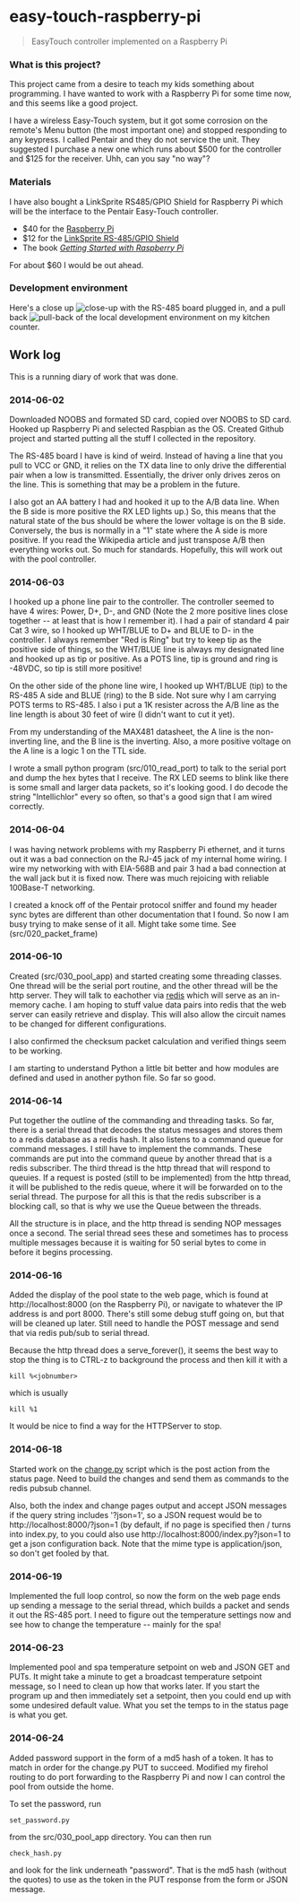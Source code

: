 # easy-touch-raspberry-pi

> EasyTouch controller implemented on a Raspberry Pi

### What is this project?

This project came from a desire to teach my kids something about programming.  I have wanted to work with a Raspberry Pi for some time now, and this seems like a good project.  

I have a wireless Easy-Touch system, but it got some corrosion on the remote's Menu button (the most important one) and stopped responding to any keypress. I called Pentair and they do not service the unit. They suggested I purchase a new one which runs about $500 for the controller and $125 for the receiver. Uhh, can you say "no way"?

### Materials

I have also bought a LinkSprite RS485/GPIO Shield for Raspberry Pi which will be the interface to the Pentair Easy-Touch controller.

* $40 for the [Raspberry Pi](https://www.sparkfun.com/products/11546)
* $12 for the [LinkSprite RS-485/GPIO Shield](https://www.sparkfun.com/products/12826)
* The book [*Getting Started with Raspberry Pi* ](http://www.amazon.com/Getting-Started-Raspberry-Pi-Make/dp/1449344216/ref=sr_1_1?ie=UTF8&qid=1401780695&sr=8-1&keywords=getting+started+with+raspberry+pi)

For about $60 I would be out ahead.

### Development environment

Here's a close up ![close-up](images/pi-close.jpg) with the RS-485 board plugged in, and a pull back ![pull-back](images/pi-all.jpg) of the local development environment on my kitchen counter.

## Work log

This is a running diary of work that was done.

### 2014-06-02

Downloaded NOOBS and formated SD card, copied over NOOBS to SD card. Hooked up Raspberry Pi and selected Raspbian as the OS. Created Github project and started putting all the stuff I collected in the repository.

The RS-485 board I have is kind of weird. Instead of having a line that you pull to VCC or GND, it relies on the TX data line to only drive the differential pair when a low is transmitted. Essentially, the driver only drives zeros on the line. This is something that may be a problem in the future.

I also got an AA battery I had and hooked it up to the A/B data line. When the B side is more positive the RX LED lights up.) So, this means that the natural state of the bus should be where the lower voltage is on the B side. Conversely, the bus is normally in a "1" state where the A side is more positive. If you read the Wikipedia article and just transpose A/B then everything works out. So much for standards.  Hopefully, this will work out with the pool controller.

### 2014-06-03

I hooked up a phone line pair to the controller. The controller seemed to have 4 wires: Power, D+, D-, and GND (Note the 2 more positive lines close together -- at least that is how I remember it).  I had a pair of standard 4 pair Cat 3 wire, so I hooked up WHT/BLUE to D+ and BLUE to D- in the controller. I always remember "Red is Ring" but try to keep tip as the positive side of things, so the WHT/BLUE line is always my designated line and hooked up as tip or positive. As a POTS line, tip is ground and ring is -48VDC, so tip is still more positive!

On the other side of the phone line wire, I hooked up WHT/BLUE (tip) to the RS-485 A side and BLUE (ring) to the B side. Not sure why I am carrying POTS terms to RS-485. I also i put a 1K resister across the A/B line as the line length is about 30 feet of wire (I didn't want to cut it yet).

From my understanding of the MAX481 datasheet, the A line is the non-inverting line, and the B line is the inverting. Also, a more positive voltage on the A line is a logic 1 on the TTL side.

I wrote a small python program (src/010_read_port) to talk to the serial port and dump the hex bytes that I receive. The RX LED seems to blink like there is some small and larger data packets, so it's looking good.  I do decode the string "Intellichlor" every so often, so that's a good sign that I am wired
correctly.

### 2014-06-04

I was having network problems with my Raspberry Pi ethernet, and it turns out it was a bad connection on the RJ-45 jack of my internal home wiring.  I wire my networking with with EIA-568B and pair 3 had a bad connection at the wall jack but it is fixed now. There was much rejoicing with reliable 100Base-T networking.

I created a knock off of the Pentair protocol sniffer and found my header sync bytes are different than other documentation that I found. So now I am busy trying to make sense of it all. Might take some time. See (src/020_packet_frame)

### 2014-06-10

Created (src/030_pool_app) and started creating some threading classes. One thread will be the serial port routine, and the other thread will be the http server.  They will talk to eachother via [redis](http://redis.io) which will serve as an in-memory cache. I am hoping to stuff value data pairs into redis that the web server can easily retrieve and display. This will also allow the circuit names to be changed for different configurations.

I also confirmed the checksum packet calculation and verified things seem to be working.

I am starting to understand Python a little bit better and how modules are defined and used in another python file. So far so good.

### 2014-06-14

Put together the outline of the commanding and threading tasks. So far, there is a serial thread that decodes the status messages and stores them to a redis database as a redis hash. It also listens to a command queue for command messages. I still have to implement the commands.  These commands are put into the command queue by another thread that is a redis subscriber. The third thread is the http thread that will respond to queuies. If a request is posted (still to be implemented) from the http thread, it will be published to the redis queue, where it will be forwarded on to the serial thread.  The purpose for all this is that the redis subscriber is a blocking call, so that is why we use the Queue between the threads.

All the structure is in place, and the http thread is sending NOP messages once a second. The serial thread sees these and sometimes has to process multiple messages because it is waiting for 50 serial bytes to come in before it begins processing.

### 2014-06-16

Added the display of the pool state to the web page, which is found at http://localhost:8000 (on the Raspberry Pi), or navigate to whatever the IP address is and port 8000. There's still some debug stuff going on, but that will be cleaned up later. Still need to handle the POST message and send that via redis pub/sub to serial thread.

Because the http thread does a serve_forever(), it seems the best way to stop the thing is to CTRL-z to background the process and then kill it with a 

    kill %<jobnumber>

which is usually 

    kill %1

It would be nice to find a way for the HTTPServer to stop.

### 2014-06-18

Started work on the [change.py](src/030_pool_app/web/change.py) script which is the post action from the status page. Need to build the changes and send them as commands to the redis pubsub channel.

Also, both the index and change pages output and accept JSON messages if the query string includes '?json=1', so a JSON request would be to http://localhost:8000/?json=1 (by default, if no page is specified then / turns into index.py, to you could also use http://localhost:8000/index.py?json=1 to get a json configuration back.  Note that the mime type is application/json, so don't get fooled by that.

### 2014-06-19

Implemented the full loop control, so now the form on the web page ends up sending a message to the serial thread, which builds a packet and sends it out the RS-485 port. I need to figure out the temperature settings now and see how to change the temperature -- mainly for the spa!

### 2014-06-23

Implemented pool and spa temperature setpoint on web and JSON GET and PUTs. It might take a minute to get a broadcast temperature setpoint message, so I need to clean up how that works later. If you start the program up and then immediately set a setpoint, then you could end up with some undesired default value. What you set the temps to in the status page is what you get.

### 2014-06-24

Added password support in the form of a md5 hash of a token. It has to match in order for the change.py PUT to succeed. Modified my firehol routing to do port forwarding to the Raspberry Pi and now I can control the pool from outside the home.

To set the password, run

    set_password.py

from the src/030_pool_app directory. You can then run

    check_hash.py

and look for the link underneath "password".  That is the md5 hash (without the quotes) to use as the token in the PUT response from the form or JSON message.

